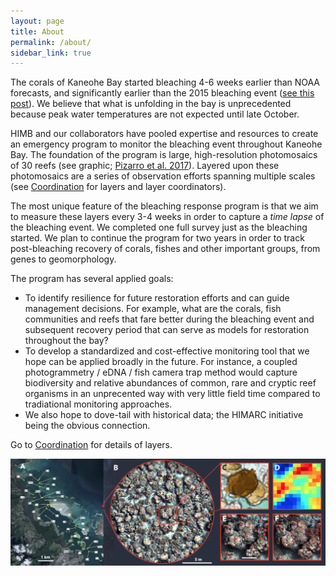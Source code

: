 ```yaml
---
layout: page
title: About
permalink: /about/
sidebar_link: true
---
```


The corals of Kaneohe Bay started bleaching 4-6 weeks earlier than NOAA forecasts, and significantly earlier than the 2015 bleaching event ([see this post](/_posts/2019-09-12-early_event.md)). We believe that what is unfolding in the bay is unprecedented because peak water temperatures are not expected until late October. 

HIMB and our collaborators have pooled expertise and resources to create an emergency program to monitor the bleaching event throughout Kaneohe Bay. The foundation of the program is large, high-resolution photomosaics of 30 reefs (see graphic; [Pizarro et al. 2017](/assets/Pizarro_et_al-2017-Ecology_and_Evolution.pdf)). Layered upon these photomosaics are a series of observation efforts spanning multiple scales (see [Coordination](/coordination) for layers and layer coordinators). 

The most unique feature of the bleaching response program is that we aim to measure these layers every 3-4 weeks in order to capture a *time lapse* of the bleaching event. We completed one full survey just as the bleaching started. We plan to continue the program for two years in order to track post-bleaching recovery of corals, fishes and other important groups, from genes to geomorphology.

The program has several applied goals:
- To identify resilience for future restoration efforts and can guide management decisions. For example, what are the corals, fish communities and reefs that fare better during the bleaching event and subsequent recovery period that can serve as models for restoration throughout the bay?
- To develop a standardized and cost-effective monitoring tool that we hope can be applied broadly in the future. For instance, a coupled photogrammetry / eDNA / fish camera trap method would capture biodiversity and relative abundances of common, rare and cryptic reef organisms in an unprecented way with very little field time compared to tradiational monitoring approaches. 
- We also hope to dove-tail with historical data; the HIMARC initiative being the obvious connection.

Go to [Coordination](/coordination) for details of layers.

![maps](/assets/maps.png)
